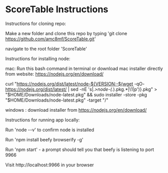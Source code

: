 # ScoreTable Instructions

Instructions for cloning repo:

Make a new folder and clone this repo by typing 'git clone https://github.com/amc8mf/ScoreTable.git'

navigate to the root folder 'ScoreTable'

Instructions for installing node:

mac: Run this bash command in terminal or download mac installer directly from website: https://nodejs.org/en/download/


curl "https://nodejs.org/dist/latest/node-${VERSION:-$(wget -qO- https://nodejs.org/dist/latest/ | sed -nE 's|.*>node-(.*)\.pkg</a>.*|\1|p')}.pkg" > "$HOME/Downloads/node-latest.pkg" && sudo installer -store -pkg "$HOME/Downloads/node-latest.pkg" -target "/"

windows : download installer from https://nodejs.org/en/download/

Instructions for running app locally:

Run 'node --v' to confirm node is installed

Run 'npm install beefy browserify -g'

Run 'npm start' - a prompt should tell you that beefy is listening to port 9966

Visit http://localhost:9966 in your browser
